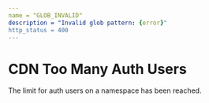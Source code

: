```yaml
---
name = "GLOB_INVALID"
description = "Invalid glob pattern: {error}"
http_status = 400
---
```


# CDN Too Many Auth Users

The limit for auth users on a namespace has been reached.

